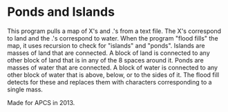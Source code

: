 # Ponds and Islands

This program pulls a map of X's and .'s from a text file. The X's correspond to land and the .'s correspond to water. When the program "flood fills" the map, it uses recursion to check for "islands" and "ponds". Islands are masses of land that are connected. A block of land is connected to any other block of land that is in any of the 8 spaces around it. Ponds are masses of water that are connected. A block of water is connected to any other block of water that is above, below,  or to the sides of it. The flood fill detects for these and replaces them with characters corresponding to a single mass.

Made for APCS in 2013.